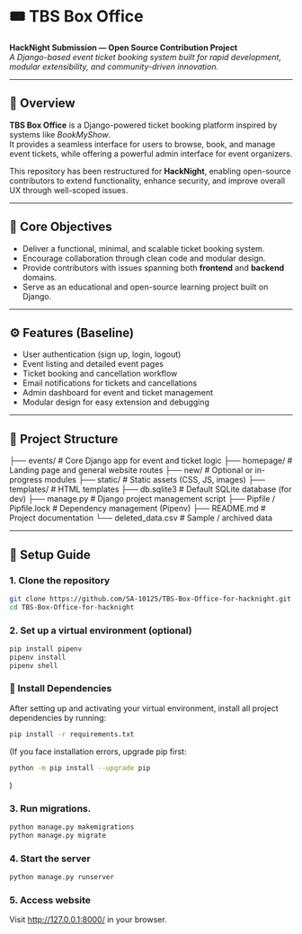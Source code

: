 # 🎟️ TBS Box Office

**HackNight Submission — Open Source Contribution Project**  
*A Django-based event ticket booking system built for rapid development, modular extensibility, and community-driven innovation.*

---

## 🚀 Overview

**TBS Box Office** is a Django-powered ticket booking platform inspired by systems like *BookMyShow*.  
It provides a seamless interface for users to browse, book, and manage event tickets, while offering a powerful admin interface for event organizers.

This repository has been restructured for **HackNight**, enabling open-source contributors to extend functionality, enhance security, and improve overall UX through well-scoped issues.

---

## 🧠 Core Objectives

- Deliver a functional, minimal, and scalable ticket booking system.  
- Encourage collaboration through clean code and modular design.  
- Provide contributors with issues spanning both **frontend** and **backend** domains.  
- Serve as an educational and open-source learning project built on Django.

---

## ⚙️ Features (Baseline)

- User authentication (sign up, login, logout)
- Event listing and detailed event pages
- Ticket booking and cancellation workflow
- Email notifications for tickets and cancellations
- Admin dashboard for event and ticket management
- Modular design for easy extension and debugging

---

## 📁 Project Structure

├── events/ # Core Django app for event and ticket logic
├── homepage/ # Landing page and general website routes
├── new/ # Optional or in-progress modules
├── static/ # Static assets (CSS, JS, images)
├── templates/ # HTML templates
├── db.sqlite3 # Default SQLite database (for dev)
├── manage.py # Django project management script
├── Pipfile / Pipfile.lock # Dependency management (Pipenv)
├── README.md # Project documentation
└── deleted_data.csv # Sample / archived data


---

## 🧰 Setup Guide

### 1. Clone the repository
```bash
git clone https://github.com/SA-10125/TBS-Box-Office-for-hacknight.git
cd TBS-Box-Office-for-hacknight
```
### 2. Set up a virtual environment (optional)
```bash
pip install pipenv
pipenv install
pipenv shell
```
### 🧩 Install Dependencies
After setting up and activating your virtual environment, install all project dependencies by running:
```bash
pip install -r requirements.txt
```
(If you face installation errors, upgrade pip first:
```bash
python -m pip install --upgrade pip
```
)
### 3. Run migrations.
```bash
python manage.py makemigrations
python manage.py migrate
```

### 4. Start the server
```bash
python manage.py runserver
```
### 5. Access website
Visit http://127.0.0.1:8000/ in your browser.
